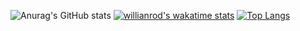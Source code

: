 ![Anurag's GitHub stats](https://github-readme-stats.vercel.app/api?username=krlmrr&theme=prussian&show_icons=true)
[![willianrod's wakatime stats](https://github-readme-stats.vercel.app/api/wakatime?username=krlmrr&theme=prussian)](https://github.com/anuraghazra/github-readme-stats)
[![Top Langs](https://github-readme-stats.vercel.app/api/top-langs/?username=krlmrr&theme=prussian)](https://github.com/anuraghazra/github-readme-stats)

